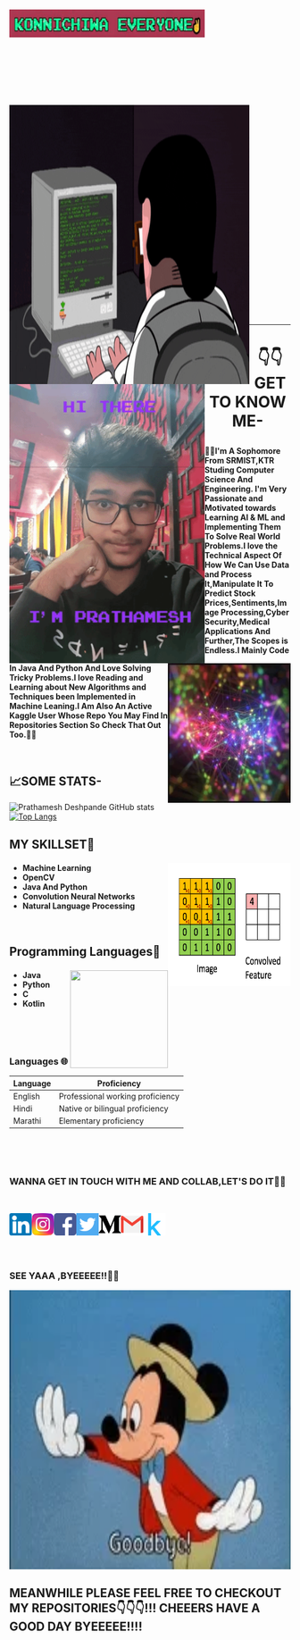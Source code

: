 # <p><img align="center" width="350" height="50" src="https://github.com/PrathameshDeshpande/PrathameshDeshpande/blob/master/giphyx.jpg"></p>
<p>
  <br />
  </p>
  <p>
  <br />
  </p>
  <p>
  <br />
  </p>
<p >
<img align="left" width="430" height="500" src="https://github.com/PrathameshDeshpande/PrathameshDeshpande/blob/master/giphy.gif">
<img align="left" width="350" height="500" src="https://github.com/PrathameshDeshpande/PrathameshDeshpande/blob/master/giphy (1).gif">
</p>

<br /><br /><br /><br /><br /><br /><br /><br /><br /><br /><br /><br /><br /><br /><br />
<p>
  <br />
  </p>
  <p>
  <br />
  </p>
    <p>
  <br />
  </p>
    <p>
  <br />
  </p>
<hr/>

# <div align="center" >:point_down::point_down:GET TO KNOW ME-</div><p ><img align="right" width="220" height="250" src="https://github.com/PrathameshDeshpande/PrathameshDeshpande/blob/master/200w.webp"></p>
**:star2::star2:I'm A Sophomore From SRMIST,KTR Studing Computer Science And Engineering. I'm Very Passionate and Motivated towards Learning AI & ML and Implementing Them To Solve Real World Problems.I love the Technical Aspect Of How We Can Use Data and Process It,Manipulate It To Predict Stock Prices,Sentiments,Image Processing,Cyber Security,Medical Applications And Further,The Scopes is Endless.I Mainly Code In Java And Python And Love Solving Tricky Problems.I love Reading and Learning about New Algorithms and Techniques been Implemented in Machine Leaning.I Am Also An Active Kaggle User Whose Repo You May Find In Repositories Section So Check That Out Too.:star2::star2:**

<p>
  <br />
  </p>
  
## 📈SOME STATS-
![Prathamesh Deshpande GitHub stats](https://github-readme-stats.vercel.app/api?username=PrathameshDeshpande&show_icons=true&theme=radical)[![Top Langs](https://github-readme-stats.vercel.app/api/top-langs/?username=PrathameshDeshpande&show_icons=true&theme=radical)](https://github.com/PrathameshDeshpande/github-readme-stats)


## MY SKILLSET🎯<p ><img align="right" width="220" height="220" src="https://github.com/PrathameshDeshpande/PrathameshDeshpande/blob/master/giphy (3).gif"></p>
* **Machine Learning**
* **OpenCV**
* **Java And Python**
* **Convolution Neural Networks**
* **Natural Language Processing**
<p>
  <br />
  </p>

## Programming Languages💠<p ><img align="right" width="175" height="175" src="https://github.com/PrathameshDeshpande/PrathameshDeshpande/blob/master/java.gif"></p>
* **Java**
* **Python**
* **C**
* **Kotlin**

<p>
  <br />
  </p>
  <p>
  <br />
  </p>

### Languages 🌐
| Language      | Proficiency                                                               |
| ------------- | ------------------------------------------------------------------------- |
| English       | Professional working proficiency                                          |
| Hindi         | Native or bilingual proficiency                                           |
| Marathi       | Elementary proficiency                                                    |

<p>
  <br />
  </p>
  <p>
  <br />
  </p>

### WANNA GET IN TOUCH WITH ME AND COLLAB,LET'S DO IT💬📱
<p>
  <br />
  </p>

<a href="https://www.linkedin.com/in/prathamesh-deshpande-86716718a/">
  <img align="left" alt="PDP | LINKEDIN" width="40px" src="https://github.com/PrathameshDeshpande/PrathameshDeshpande/blob/master/linkedin.svg"/>
</a>
<a href="https://www.instagram.com/__prathamesh_deshpande___/">
  <img align="left" alt="PDP | Insta" width="40px" src="https://github.com/PrathameshDeshpande/PrathameshDeshpande/blob/master/instagram.svg"/>
</a>
<a href="https://www.facebook.com/prathamesh.deshpande.50/">
  <img align="left" alt="PDP | FB" width="40px" src="https://github.com/PrathameshDeshpande/PrathameshDeshpande/blob/master/facebook (1).svg"/>
</a>
<a href="https://twitter.com/ImPDP25">
  <img align="left" alt="PDP | TWITTER" width="40px" src="https://github.com/PrathameshDeshpande/PrathameshDeshpande/blob/master/twitter.svg"/>
</a>
<a href="https://medium.com/@prathameshdesh25">
  <img align="left" alt="PDP | MD" width="40px" src="https://github.com/PrathameshDeshpande/PrathameshDeshpande/blob/master/medium.svg"/>
</a>
<a href="prtdesh25@gmail.com">
  <img align="left" alt="PDP | GM" width="40px" src="https://github.com/PrathameshDeshpande/PrathameshDeshpande/blob/master/281769.svg"/>
</a>
<a href="https://www.kaggle.com/prathameshdeshpande">
  <img align="left" alt="PDP | K" width="40px" src="https://github.com/PrathameshDeshpande/PrathameshDeshpande/blob/master/kaggle-icon.svg"/>
</a>
<p>
  <br />
  </p>
  <p>
  <br />
  </p>
   <p>
  <br />
  </p>

### SEE YAAA ,BYEEEEE!!:wave::wave:

<img align="center" width="800" height="500" src="https://github.com/PrathameshDeshpande/PrathameshDeshpande/blob/master/200w (1).webp"></p>

## MEANWHILE PLEASE FEEL FREE TO CHECKOUT MY REPOSITORIES:point_down::point_down::point_down:!!! CHEEERS HAVE A GOOD DAY BYEEEEE!!!!
